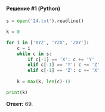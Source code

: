 #### Решение #1 (Python)
```python
s = open('24.txt').readline()

k = 0

for i in ['XYZ', 'YZX', 'ZXY']:
	c = i
	while c in s:
		if c[-1] == 'X': c += 'Y'
		elif c[-1] == 'Y': c += 'Z'
		elif c[-1] == 'Z': c += 'X'
	
	k = max(k, len(c)-1)

print(k)
```

**Ответ:** 69.
